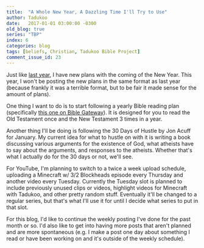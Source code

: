 ```yaml
---
title:  "A Whole New Year, A Dazzling Time I'll Try to Use"
author: Tadukoo
date:   2017-01-01 03:00:00 -0300
old_blog: true
series: "TBP"
index: 6
categories: blog
tags: [beliefs, Christian, Tadukoo Bible Project]
comment_issue_id: 23
---
```

Just like <a href="{{ site.baseurl }}{% post_url 2016-01-01-new-year-new-plans %}">last year</a>, I have new plans with the coming of the New Year. This year, 
I won't be posting the new plans in the same format as last year (because frankly it was a terrible format, but to be fair it made sense for the amount of plans).

One thing I want to do is to start following a yearly Bible reading plan (specifically 
<a href="http://www.biblestudytools.com/bible-reading-plan/one-year-immersion-plan.html">this one on Bible Gateway</a>). It is designed for you to read the Old 
Testament once and the New Testament 3 times in a year.

Another thing I'll be doing is following the 30 Days of Hustle by Jon Acuff for January. My current idea for what to hustle on with it is writing a book 
discussing various arguments for the existence of God, what atheists have to say about the arguments, and responses to the atheists. Whether that's what I 
actually do for the 30 days or not, we'll see.

For YouTube, I'm planning to switch to a twice a week upload schedule, uploading a Minecraft w/ 3/2 Blockheads episode every Thursday and another video every 
Tuesday. Currently the Tuesday slot is planned to include previously unused clips or videos, highlight videos for Minecraft with Tadukoo, and other pretty 
random stuff. Eventually it'll be changed to a regular series, but that's what I'll use it for until I decide what series to put in that slot.

For this blog, I'd like to continue the weekly posting I've done for the past month or so. I'd also like to get into having more posts that aren't planned and 
are more spontaneous (e.g. I make a post one day about something I read or have been working on and it's outside of the weekly schedule).
